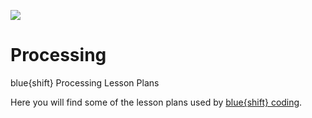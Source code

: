 <a href="http://blueshiftcoding.com" target="_blank"><img src="http://blueshiftcoding.com/wp-content/themes/blueshift/images/logo-animation175p.gif"></a>

# Processing
blue{shift} Processing Lesson Plans

Here you will find some of the lesson plans used by <a href="http://www.blueshiftcoding.com" target="_blank">blue{shift} coding</a>.
